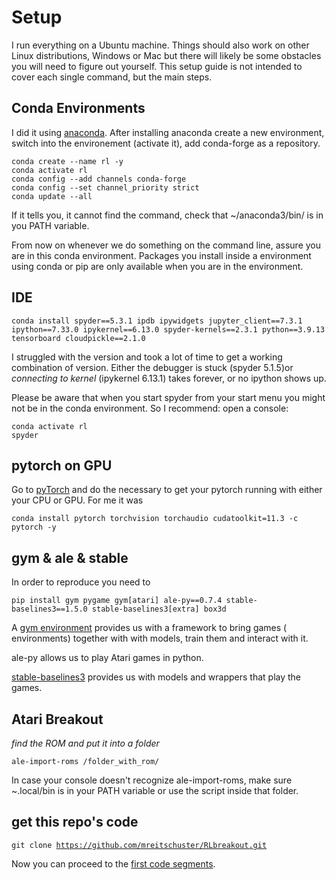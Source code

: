 
# Setup
I run everything on a Ubuntu machine. Things should also work on other Linux distributions, Windows or Mac but there will likely be some obstacles you will need to figure out yourself. This setup guide is not intended to cover each single command, but the main steps.

## Conda Environments
I did it using [anaconda](https://www.anaconda.com/). After installing anaconda create a new environment, switch into the environement (activate it), add conda-forge as a repository.

```
conda create --name rl -y
conda activate rl
conda config --add channels conda-forge
conda config --set channel_priority strict
conda update --all
```

If it tells you, it cannot find the command, check that ~/anaconda3/bin/ is in you PATH variable.


From now on whenever we do something on the command line, assure you are in this conda environment. Packages you install inside a environment using conda or pip are only available when you are in the environment.<br>



## IDE
```
conda install spyder==5.3.1 ipdb ipywidgets jupyter_client==7.3.1 ipython==7.33.0 ipykernel==6.13.0 spyder-kernels==2.3.1 python==3.9.13 tensorboard cloudpickle==2.1.0
```

I struggled with the version and took a lot of time to get a working combination of version. Either the debugger is stuck (spyder 5.1.5)or *connecting to kernel* (ipykernel 6.13.1) takes forever, or no ipython shows up.

Please be aware that when you start spyder from your start menu you might not be in the conda environment. So I recommend: open a console: 
```
conda activate rl 
spyder
```

## pytorch on GPU
Go to [pyTorch](https://pytorch.org/get-started/locally/) and do the necessary to get your pytorch running with either your CPU or GPU. For me it was <br>
```
conda install pytorch torchvision torchaudio cudatoolkit=11.3 -c pytorch -y
```



## gym & ale & stable

In order to reproduce you need to
```
pip install gym pygame gym[atari] ale-py==0.7.4 stable-baselines3==1.5.0 stable-baselines3[extra] box3d
```

A [gym environment](https://github.com/openai/gym) provides us with a framework to bring games ( environments) together with with models, train them and interact with it. 

ale-py allows us to play Atari games in python.

[stable-baselines3](https://stable-baselines3.readthedocs.io/en/master/) provides us with models and wrappers that play the games. 


## Atari Breakout

*find the ROM and put it into a folder*<br>

<code>ale-import-roms /folder_with_rom/</code><br>

In case your console doesn't recognize ale-import-roms, make sure ~.local/bin is in your PATH variable or use the script inside that folder.


## get this repo's code

<code>git clone https://github.com/mreitschuster/RLbreakout.git</code><br>


Now you can proceed to the [first code segments](../1_gym).
